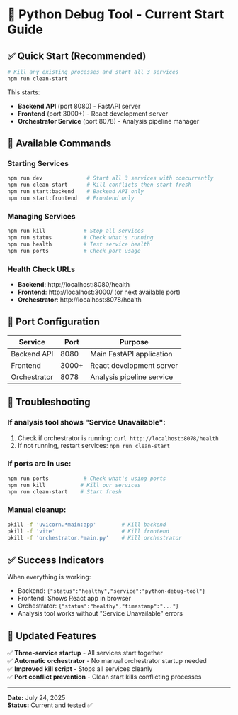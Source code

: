 # 🚀 Python Debug Tool - Current Start Guide

## ✅ **Quick Start (Recommended)**

```bash
# Kill any existing processes and start all 3 services
npm run clean-start
```

This starts:
- **Backend API** (port 8080) - FastAPI server
- **Frontend** (port 3000+) - React development server  
- **Orchestrator Service** (port 8078) - Analysis pipeline manager

## 🎯 **Available Commands**

### Starting Services
```bash
npm run dev              # Start all 3 services with concurrently
npm run clean-start      # Kill conflicts then start fresh
npm run start:backend    # Backend API only
npm run start:frontend   # Frontend only
```

### Managing Services
```bash
npm run kill            # Stop all services
npm run status          # Check what's running
npm run health          # Test service health
npm run ports           # Check port usage
```

### Health Check URLs
- **Backend**: http://localhost:8080/health
- **Frontend**: http://localhost:3000/ (or next available port)
- **Orchestrator**: http://localhost:8078/health

## 🔧 **Port Configuration**

| Service | Port | Purpose |
|---------|------|---------|
| Backend API | 8080 | Main FastAPI application |
| Frontend | 3000+ | React development server |
| Orchestrator | 8078 | Analysis pipeline service |

## 🚨 **Troubleshooting**

### If analysis tool shows "Service Unavailable":
1. Check if orchestrator is running: `curl http://localhost:8078/health`
2. If not running, restart services: `npm run clean-start`

### If ports are in use:
```bash
npm run ports           # Check what's using ports
npm run kill           # Kill our services
npm run clean-start    # Start fresh
```

### Manual cleanup:
```bash
pkill -f 'uvicorn.*main:app'        # Kill backend
pkill -f 'vite'                     # Kill frontend  
pkill -f 'orchestrator.*main.py'    # Kill orchestrator
```

## ✅ **Success Indicators**

When everything is working:
- Backend: `{"status":"healthy","service":"python-debug-tool"}`
- Frontend: Shows React app in browser
- Orchestrator: `{"status":"healthy","timestamp":"..."}`
- Analysis tool works without "Service Unavailable" errors

## 🎉 **Updated Features**

✅ **Three-service startup** - All services start together  
✅ **Automatic orchestrator** - No manual orchestrator startup needed  
✅ **Improved kill script** - Stops all services cleanly  
✅ **Port conflict prevention** - Clean start kills conflicting processes  

---

**Date:** July 24, 2025  
**Status:** Current and tested ✅
